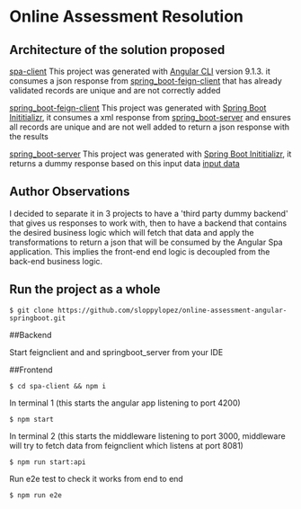 # Online Assessment Resolution

## Architecture of the solution proposed

[spa-client](https://github.com/sloppylopez/online-assessment-angular-springboot/tree/master/spa-client) This project was generated with [Angular CLI](https://github.com/sloppylopez/online-assessment-angular-springboot/tree/master/angular-cli) version 9.1.3.
it consumes a json response from [spring_boot-feign-client](https://github.com/sloppylopez/online-assessment-angular-springboot/tree/master/feignclient) that has already validated records are unique and are not correctly
added

[spring_boot-feign-client](https://github.com/sloppylopez/online-assessment-angular-springboot/tree/master/feignclient) This project was generated with [Spring Boot Inititializr](https://start.spring.io/), it consumes
a xml response from [spring_boot-server](https://github.com/sloppylopez/online-assessment-angular-springboot/tree/master/springboot_server) and ensures all records are unique and are not well added to return a json
response with the results

[spring_boot-server](https://github.com/sloppylopez/online-assessment-angular-springboot/tree/master/springboot_server) This project was generated with [Spring Boot Inititializr](https://start.spring.io/), it returns
a dummy response based on this input data [input data](https://github.com/sloppylopez/springboot_server/blob/master/src/main/resources/data/records.xml)

## Author Observations

I decided to separate it in 3 projects to have a 'third party dummy backend' that gives us responses to work with, then to have a backend that contains the
desired business logic which will fetch that data and apply the transformations to return a json that will be consumed by the Angular Spa application.
This implies the front-end end logic is decoupled from the back-end business logic.

## Run the project as a whole

```
$ git clone https://github.com/sloppylopez/online-assessment-angular-springboot.git
```

##Backend

Start feignclient and and springboot_server from your IDE

##Frontend

```
$ cd spa-client && npm i
```
In terminal 1 (this starts the angular app listening to port 4200) 
```
$ npm start
```

In terminal 2 (this starts the middleware listening to port 3000, middleware will try to fetch data from feignclient which listens at port 8081) 
```
$ npm run start:api
```
Run e2e test to check it works from end to end
```
$ npm run e2e
```


